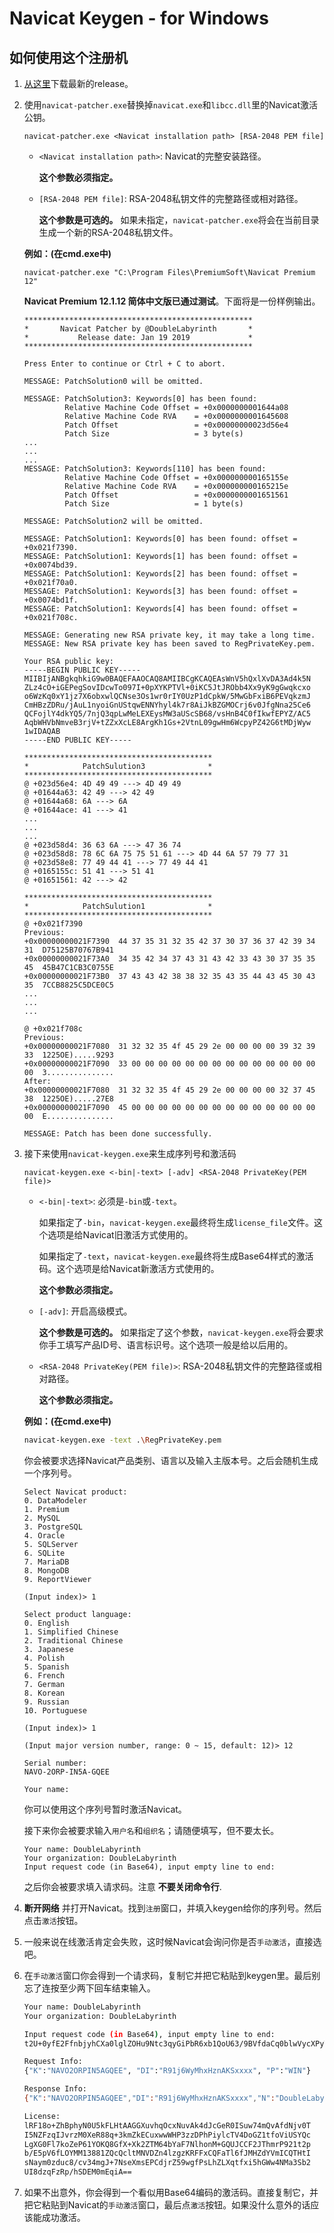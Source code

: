# Navicat Keygen - for Windows

## 如何使用这个注册机

1. [从这里](https://github.com/DoubleLabyrinth/navicat-keygen/releases)下载最新的release。

2. 使用`navicat-patcher.exe`替换掉`navicat.exe`和`libcc.dll`里的Navicat激活公钥。 

   ```
   navicat-patcher.exe <Navicat installation path> [RSA-2048 PEM file]
   ```

   * `<Navicat installation path>`: Navicat的完整安装路径。 
     
     __这个参数必须指定。__

   * `[RSA-2048 PEM file]`: RSA-2048私钥文件的完整路径或相对路径。
     
     __这个参数是可选的。__ 如果未指定，`navicat-patcher.exe`将会在当前目录生成一个新的RSA-2048私钥文件。

   __例如：(在cmd.exe中)__ 

   ```
   navicat-patcher.exe "C:\Program Files\PremiumSoft\Navicat Premium 12"
   ```
   
   __Navicat Premium 12.1.12 简体中文版已通过测试__。下面将是一份样例输出。

   ```
   ***************************************************
   *       Navicat Patcher by @DoubleLabyrinth       *
   *           Release date: Jan 19 2019             *
   ***************************************************

   Press Enter to continue or Ctrl + C to abort.

   MESSAGE: PatchSolution0 will be omitted.

   MESSAGE: PatchSolution3: Keywords[0] has been found:
            Relative Machine Code Offset = +0x0000000001644a08
            Relative Machine Code RVA    = +0x0000000001645608
            Patch Offset                 = +0x00000000023d56e4
            Patch Size                   = 3 byte(s)
   ...
   ...
   ...
   MESSAGE: PatchSolution3: Keywords[110] has been found:
            Relative Machine Code Offset = +0x000000000165155e
            Relative Machine Code RVA    = +0x000000000165215e
            Patch Offset                 = +0x0000000001651561
            Patch Size                   = 1 byte(s)

   MESSAGE: PatchSolution2 will be omitted.

   MESSAGE: PatchSolution1: Keywords[0] has been found: offset = +0x021f7390.
   MESSAGE: PatchSolution1: Keywords[1] has been found: offset = +0x0074bd39.
   MESSAGE: PatchSolution1: Keywords[2] has been found: offset = +0x021f70a0.
   MESSAGE: PatchSolution1: Keywords[3] has been found: offset = +0x0074bd1f.
   MESSAGE: PatchSolution1: Keywords[4] has been found: offset = +0x021f708c.

   MESSAGE: Generating new RSA private key, it may take a long time.
   MESSAGE: New RSA private key has been saved to RegPrivateKey.pem.

   Your RSA public key:
   -----BEGIN PUBLIC KEY-----
   MIIBIjANBgkqhkiG9w0BAQEFAAOCAQ8AMIIBCgKCAQEAsWnV5hQxlXvDA3Ad4k5N
   ZLz4cO+iGEPegSovIDcwTo097I+0pXYKPTVl+0iKC5JtJRObb4Xx9yK9gGwqkcxo
   o6WzKq0xY1jz7X6obxwlQCNse3Os1wr0rIY0UzP1dCpkW/5MwGbFxiB6PEVqkzmJ
   CmHBzZDRu/jAuL1nyoiGnUStqwENNYhyl4k7r8AiJkBZGMOCrj6v0JfgNna25Ce6
   QCFojlY4dkYQ5/7njQ3qpLwMeLEXEysMW3aUScSB68/vsHnB4C0fIkwfEPYZ/AC5
   AqbWHVbNmveB3rjV+tZZxXcLE8ArgKh1Gs+2VtnL09gwHm6WcpyPZ42G6tMDjWyw
   1wIDAQAB
   -----END PUBLIC KEY-----

   ******************************************
   *            PatchSulution3              *
   ******************************************
   @ +023d56e4: 4D 49 49 ---> 4D 49 49
   @ +01644a63: 42 49 ---> 42 49
   @ +01644a68: 6A ---> 6A
   @ +01644ace: 41 ---> 41
   ...
   ...
   ...
   @ +023d58d4: 36 63 6A ---> 47 36 74
   @ +023d58d8: 78 6C 6A 75 75 51 61 ---> 4D 44 6A 57 79 77 31
   @ +023d58e8: 77 49 44 41 ---> 77 49 44 41
   @ +0165155c: 51 41 ---> 51 41
   @ +01651561: 42 ---> 42

   ******************************************
   *            PatchSulution1              *
   ******************************************
   @ +0x021f7390
   Previous:
   +0x00000000021F7390  44 37 35 31 32 35 42 37 30 37 36 37 42 39 34 31  D75125B70767B941
   +0x00000000021F73A0  34 35 42 34 37 43 31 43 42 33 43 30 37 35 35 45  45B47C1CB3C0755E
   +0x00000000021F73B0  37 43 43 42 38 38 32 35 43 35 44 43 45 30 43 35  7CCB8825C5DCE0C5
   ...
   ...
   ...

   @ +0x021f708c
   Previous:
   +0x00000000021F7080  31 32 32 35 4f 45 29 2e 00 00 00 00 39 32 39 33  1225OE).....9293
   +0x00000000021F7090  33 00 00 00 00 00 00 00 00 00 00 00 00 00 00 00  3...............
   After:
   +0x00000000021F7080  31 32 32 35 4f 45 29 2e 00 00 00 00 32 37 45 38  1225OE).....27E8
   +0x00000000021F7090  45 00 00 00 00 00 00 00 00 00 00 00 00 00 00 00  E...............

   MESSAGE: Patch has been done successfully.
   ```

3. 接下来使用`navicat-keygen.exe`来生成序列号和激活码

   ```
   navicat-keygen.exe <-bin|-text> [-adv] <RSA-2048 PrivateKey(PEM file)>
   ```

   * `<-bin|-text>`: 必须是`-bin`或`-text`。

     如果指定了`-bin`，`navicat-keygen.exe`最终将生成`license_file`文件。这个选项是给Navicat旧激活方式使用的。

     如果指定了`-text`，`navicat-keygen.exe`最终将生成Base64样式的激活码。这个选项是给Navicat新激活方式使用的。

     __这个参数必须指定。__

   * `[-adv]`: 开启高级模式。

     __这个参数是可选的。__ 如果指定了这个参数，`navicat-keygen.exe`将会要求你手工填写产品ID号、语言标识号。这个选项一般是给以后用的。

   * `<RSA-2048 PrivateKey(PEM file)>`: RSA-2048私钥文件的完整路径或相对路径。
     
     __这个参数必须指定。__

   __例如：(在cmd.exe中)__ 

   ```bash
   navicat-keygen.exe -text .\RegPrivateKey.pem
   ```

   你会被要求选择Navicat产品类别、语言以及输入主版本号。之后会随机生成一个序列号。

   ```
   Select Navicat product:
   0. DataModeler
   1. Premium
   2. MySQL
   3. PostgreSQL
   4. Oracle
   5. SQLServer
   6. SQLite
   7. MariaDB
   8. MongoDB
   9. ReportViewer

   (Input index)> 1

   Select product language:
   0. English
   1. Simplified Chinese
   2. Traditional Chinese
   3. Japanese
   4. Polish
   5. Spanish
   6. French
   7. German
   8. Korean
   9. Russian
   10. Portuguese

   (Input index)> 1

   (Input major version number, range: 0 ~ 15, default: 12)> 12

   Serial number:
   NAVO-2ORP-IN5A-GQEE

   Your name: 
   ```

   你可以使用这个序列号暂时激活Navicat。

   接下来你会被要求输入`用户名`和`组织名`；请随便填写，但不要太长。

   ```
   Your name: DoubleLabyrinth
   Your organization: DoubleLabyrinth
   Input request code (in Base64), input empty line to end:
   ```
 
   之后你会被要求填入请求码。注意 __不要关闭命令行__.

4. __断开网络__ 并打开Navicat。找到`注册`窗口，并填入keygen给你的序列号。然后点击`激活`按钮。

5. 一般来说在线激活肯定会失败，这时候Navicat会询问你是否`手动激活`，直接选吧。

6. 在`手动激活`窗口你会得到一个请求码，复制它并把它粘贴到keygen里。最后别忘了连按至少两下回车结束输入。

   ```bash
   Your name: DoubleLabyrinth
   Your organization: DoubleLabyrinth

   Input request code (in Base64), input empty line to end:
   t2U+0yfE2FfnbjyhCXa0lglZOHu9Ntc3qyGiPbR6xb1QoU63/9BVfdaCq0blwVycXPyT/Vqw5joIKdM5oCRR/afCPM7iRcyhQMAnvqwc+AOKCqayVV+SqKLvtR/AbREI12w++PQ6Ewfs4A8PgB8OJ9G0jKt6Q/iJRblqi2WWw9mwy+YHcYYh3UAfygTnyj/xl+MzRymbY0lkus+6LPtpDecVsFFhM7F32Ee1QPwISko7bAkHOtkt+joPfYDdn9PDGZ4HEmeLvH6UqZCXkzgaAfynB7cQZFEkId8FsW2NGkbpM7wB2Hi3fNFgOIjutTprixTdbpFKn4w6gGc28ve23A==

   Request Info:
   {"K":"NAVO2ORPIN5AGQEE", "DI":"R91j6WyMhxHznAKSxxxx", "P":"WIN"}

   Response Info:
   {"K":"NAVO2ORPIN5AGQEE","DI":"R91j6WyMhxHznAKSxxxx","N":"DoubleLabyrinth","O":"DoubleLabyrinth","T":1547826060}

   License:
   lRF18o+ZhBphyN0U5kFLHtAAGGXuvhqOcxNuvAk4dJcGeR0ISuw74mQvAfdNjv0T
   I5NZFzqIJvrzM0XeR88q+3kmZkECuxwwWHP3zzDPhPiylcTV4DoGZ1tfoViUSYQc
   LgXG0Fl7koZeP61YOKQ8GfX+Xk2ZTM64bYaF7NlhonM+GQUJCCF2JThmrP921t2p
   b/E5pV6fLOYMM13881ZQcQcltMNVDZn4lzgzKRFFxCQFaTl6fJMHZdYVmICQTHtI
   sNaym0zduc8/cv34mgJ+7NseXmsEPCdjrZ59wgfPsLhZLXqtfxi5hGWw4NMa3Sb2
   UI8dzqFzRp/hSDEM0mEqiA==
   ```

  4. 如果不出意外，你会得到一个看似用Base64编码的激活码。直接复制它，并把它粘贴到Navicat的`手动激活`窗口，最后点`激活`按钮。如果没什么意外的话应该能成功激活。

